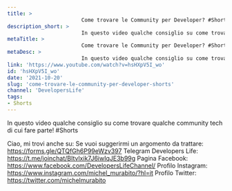 ```yaml
---
title: > 
                        Come trovare le Community per Developer? #Shorts
description_short: > 
                        In questo video qualche consiglio su come trovare qualche community tech di cui fare parte! #Shorts Ciao, mi trovi anche su: Se ...
metaTitle: > 
                        Come trovare le Community per Developer? #Shorts
metaDesc: > 
                        In questo video qualche consiglio su come trovare qualche community tech di cui fare parte! #Shorts Ciao, mi trovi anche su: Se ...
link: 'https://www.youtube.com/watch?v=hsHXpV5I_wo'
id: 'hsHXpV5I_wo'
date: '2021-10-20'
slug: 'come-trovare-le-community-per-developer-shorts'
channel: 'DevelopersLife'
tags: 
- Shorts
---
```

In questo video qualche consiglio su come trovare qualche community tech di cui fare parte! #Shorts

Ciao, mi trovi anche su:
Se vuoi suggerirmi un argomento da trattare: https://forms.gle/QTQfGh6P99eWzv397
Telegram Developers Life: https://t.me/joinchat/BItvlxik7J6iwIqJE3b99g
Pagina Facebook: https://www.facebook.com/DevelopersLifeChannel/
Profilo Instagram: https://www.instagram.com/michel_murabito/?hl=it
Profilo Twitter: https://twitter.com/michelmurabito​